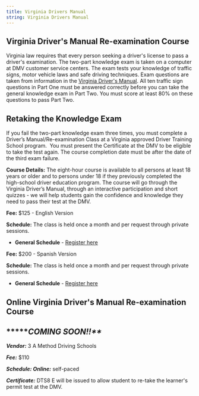 ```yaml
---
title: Virginia Drivers Manual
string: Virginia Drivers Manual
---
```

## Virginia Driver's Manual Re-examination Course

Virginia law requires that every person seeking a driver's license to pass a driver's examination. The two-part knowledge exam is taken on a computer at DMV customer service centers. The exam tests your knowledge of traffic signs, motor vehicle laws and safe driving techniques. Exam questions are taken from information in the [Virginia Driver's Manual](https://www.dmv.virginia.gov/drivers/manual.asp). All ten traffic sign questions in Part One must be answered correctly before you can take the general knowledge exam in Part Two. You must score at least 80% on these questions to pass Part Two.

## Retaking the Knowledge Exam

If you fail the two-part knowledge exam three times, you must complete a Driver’s Manual/Re-examination Class at a Virginia approved Driver Training School program.  You must present the Certificate at the DMV to be eligible to take the test again. The course completion date must be after the date of the third exam failure.

**Course Details:** The eight-hour course is available to all persons at least 18 years or older and to persons under 18 if they previously completed the high-school driver education program. The course will go through the Virginia Driver’s Manual, through an interactive participation and short quizzes - we will help students gain the confidence and knowledge they need to pass their test at the DMV.

**Fee:** $125 - English Version 

**Schedule:** The class is held once a month and per request through private sessions. 

* **General Schedule** - [Register here](https://booking.setmore.com/scheduleappointment/2c7d92a2-3463-4a40-8c6f-342980b8a0bf/class/cac19a708ce6bd741df756e8650a1da02bb077f82a)

**Fee:** $200 - Spanish Version

**Schedule:** The class is held once a month and per request through private sessions. 

* **General Schedule** - [Register here](https://booking.setmore.com/scheduleappointment/2c7d92a2-3463-4a40-8c6f-342980b8a0bf/class/cab937cf87e649bebb650bc6ce120d21e27e2e125a)

## Online Virginia Driver's Manual Re-examination Course

## **\*\***COMING SOON!!\*\**

***Vendor:*** 3 A Method Driving Schools

***Fee:*** $110

***Schedule: Online:*** self-paced

***Certificate:*** DTS8 E will be issued to allow student to re-take the learner's permit test at the DMV.